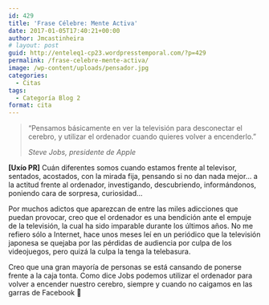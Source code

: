 ```yaml
---
id: 429
title: 'Frase Célebre: Mente Activa'
date: 2017-01-05T17:40:21+00:00
author: Jmcastinheira
# layout: post
guid: http://enteleq1-cp23.wordpresstemporal.com/?p=429
permalink: /frase-celebre-mente-activa/
image: /wp-content/uploads/pensador.jpg
categories:
  - Citas
tags:
  - Categoría Blog 2
format: cita
---
```

> “Pensamos básicamente en ver la televisión para desconectar el cerebro, y utilizar el ordenador cuando quieres volver a encenderlo.”
> 
> _Steve Jobs, presidente de Apple_

**[Uxío PR]** Cuán diferentes somos cuando estamos frente al televisor, sentados, acostados, con la mirada fija, pensando si no dan nada mejor&#8230; a la actitud frente al ordenador, investigando, descubriendo, informándonos, poniendo cara de sorpresa, curiosidad&#8230;

Por muchos adictos que aparezcan de entre las miles adicciones que puedan provocar, creo que el ordenador es una bendición ante el empuje de la televisión, la cual ha sido imparable durante los últimos años. No me refiero sólo a Internet, hace unos meses leí en un periódico que la televisión japonesa se quejaba por las pérdidas de audiencia por culpa de los videojuegos, pero quizá la culpa la tenga la telebasura.

Creo que una gran mayoría de personas se está cansando de ponerse frente a la caja tonta. Como dice Jobs podemos utilizar el ordenador para volver a encender nuestro cerebro, siempre y cuando no caigamos en las garras de Facebook 🙂